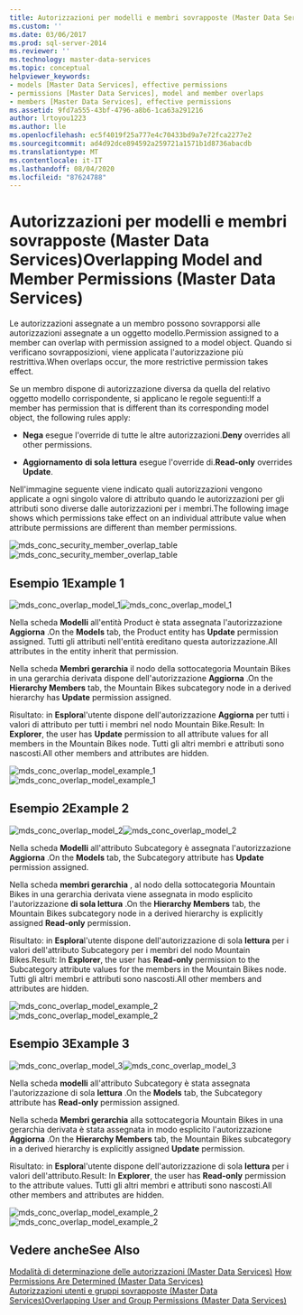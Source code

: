 ```yaml
---
title: Autorizzazioni per modelli e membri sovrapposte (Master Data Services) | Microsoft Docs
ms.custom: ''
ms.date: 03/06/2017
ms.prod: sql-server-2014
ms.reviewer: ''
ms.technology: master-data-services
ms.topic: conceptual
helpviewer_keywords:
- models [Master Data Services], effective permissions
- permissions [Master Data Services], model and member overlaps
- members [Master Data Services], effective permissions
ms.assetid: 9fd7a555-43bf-4796-a8b6-1ca63a291216
author: lrtoyou1223
ms.author: lle
ms.openlocfilehash: ec5f4019f25a777e4c70433bd9a7e72fca2277e2
ms.sourcegitcommit: ad4d92dce894592a259721a1571b1d8736abacdb
ms.translationtype: MT
ms.contentlocale: it-IT
ms.lasthandoff: 08/04/2020
ms.locfileid: "87624788"
---
```

# <a name="overlapping-model-and-member-permissions-master-data-services"></a><span data-ttu-id="5c163-102">Autorizzazioni per modelli e membri sovrapposte (Master Data Services)</span><span class="sxs-lookup"><span data-stu-id="5c163-102">Overlapping Model and Member Permissions (Master Data Services)</span></span>
  <span data-ttu-id="5c163-103">Le autorizzazioni assegnate a un membro possono sovrapporsi alle autorizzazioni assegnate a un oggetto modello.</span><span class="sxs-lookup"><span data-stu-id="5c163-103">Permission assigned to a member can overlap with permission assigned to a model object.</span></span> <span data-ttu-id="5c163-104">Quando si verificano sovrapposizioni, viene applicata l'autorizzazione più restrittiva.</span><span class="sxs-lookup"><span data-stu-id="5c163-104">When overlaps occur, the more restrictive permission takes effect.</span></span>  
  
 <span data-ttu-id="5c163-105">Se un membro dispone di autorizzazione diversa da quella del relativo oggetto modello corrispondente, si applicano le regole seguenti:</span><span class="sxs-lookup"><span data-stu-id="5c163-105">If a member has permission that is different than its corresponding model object, the following rules apply:</span></span>  
  
-   <span data-ttu-id="5c163-106">**Nega** esegue l'override di tutte le altre autorizzazioni.</span><span class="sxs-lookup"><span data-stu-id="5c163-106">**Deny** overrides all other permissions.</span></span>  
  
-   <span data-ttu-id="5c163-107">**Aggiornamento** **di sola lettura** esegue l'override di.</span><span class="sxs-lookup"><span data-stu-id="5c163-107">**Read-only** overrides **Update**.</span></span>  
  
 <span data-ttu-id="5c163-108">Nell'immagine seguente viene indicato quali autorizzazioni vengono applicate a ogni singolo valore di attributo quando le autorizzazioni per gli attributi sono diverse dalle autorizzazioni per i membri.</span><span class="sxs-lookup"><span data-stu-id="5c163-108">The following image shows which permissions take effect on an individual attribute value when attribute permissions are different than member permissions.</span></span>  
  
 <span data-ttu-id="5c163-109">![mds_conc_security_member_overlap_table](../../2014/master-data-services/media/mds-conc-security-member-overlap-table.gif "mds_conc_security_member_overlap_table")</span><span class="sxs-lookup"><span data-stu-id="5c163-109">![mds_conc_security_member_overlap_table](../../2014/master-data-services/media/mds-conc-security-member-overlap-table.gif "mds_conc_security_member_overlap_table")</span></span>  
  
## <a name="example-1"></a><span data-ttu-id="5c163-110">Esempio 1</span><span class="sxs-lookup"><span data-stu-id="5c163-110">Example 1</span></span>  
 <span data-ttu-id="5c163-111">![mds_conc_overlap_model_1](../../2014/master-data-services/media/mds-conc-overlap-model-1.gif "mds_conc_overlap_model_1")</span><span class="sxs-lookup"><span data-stu-id="5c163-111">![mds_conc_overlap_model_1](../../2014/master-data-services/media/mds-conc-overlap-model-1.gif "mds_conc_overlap_model_1")</span></span>  
  
 <span data-ttu-id="5c163-112">Nella scheda **Modelli** all'entità Product è stata assegnata l'autorizzazione **Aggiorna** .</span><span class="sxs-lookup"><span data-stu-id="5c163-112">On the **Models** tab, the Product entity has **Update** permission assigned.</span></span> <span data-ttu-id="5c163-113">Tutti gli attributi nell'entità ereditano questa autorizzazione.</span><span class="sxs-lookup"><span data-stu-id="5c163-113">All attributes in the entity inherit that permission.</span></span>  
  
 <span data-ttu-id="5c163-114">Nella scheda **Membri gerarchia** il nodo della sottocategoria Mountain Bikes in una gerarchia derivata dispone dell'autorizzazione **Aggiorna** .</span><span class="sxs-lookup"><span data-stu-id="5c163-114">On the **Hierarchy Members** tab, the Mountain Bikes subcategory node in a derived hierarchy has **Update** permission assigned.</span></span>  
  
 <span data-ttu-id="5c163-115">Risultato: in **Esplora**l'utente dispone dell'autorizzazione **Aggiorna** per tutti i valori di attributo per tutti i membri nel nodo Mountain Bike.</span><span class="sxs-lookup"><span data-stu-id="5c163-115">Result: In **Explorer**, the user has **Update** permission to all attribute values for all members in the Mountain Bikes node.</span></span> <span data-ttu-id="5c163-116">Tutti gli altri membri e attributi sono nascosti.</span><span class="sxs-lookup"><span data-stu-id="5c163-116">All other members and attributes are hidden.</span></span>  
  
 <span data-ttu-id="5c163-117">![mds_conc_overlap_model_example_1](../../2014/master-data-services/media/mds-conc-overlap-model-example-1.gif "mds_conc_overlap_model_example_1")</span><span class="sxs-lookup"><span data-stu-id="5c163-117">![mds_conc_overlap_model_example_1](../../2014/master-data-services/media/mds-conc-overlap-model-example-1.gif "mds_conc_overlap_model_example_1")</span></span>  
  
## <a name="example-2"></a><span data-ttu-id="5c163-118">Esempio 2</span><span class="sxs-lookup"><span data-stu-id="5c163-118">Example 2</span></span>  
 <span data-ttu-id="5c163-119">![mds_conc_overlap_model_2](../../2014/master-data-services/media/mds-conc-overlap-model-2.gif "mds_conc_overlap_model_2")</span><span class="sxs-lookup"><span data-stu-id="5c163-119">![mds_conc_overlap_model_2](../../2014/master-data-services/media/mds-conc-overlap-model-2.gif "mds_conc_overlap_model_2")</span></span>  
  
 <span data-ttu-id="5c163-120">Nella scheda **Modelli** all'attributo Subcategory è assegnata l'autorizzazione **Aggiorna** .</span><span class="sxs-lookup"><span data-stu-id="5c163-120">On the **Models** tab, the Subcategory attribute has **Update** permission assigned.</span></span>  
  
 <span data-ttu-id="5c163-121">Nella scheda **membri gerarchia** , al nodo della sottocategoria Mountain Bikes in una gerarchia derivata viene assegnata in modo esplicito l'autorizzazione **di sola lettura** .</span><span class="sxs-lookup"><span data-stu-id="5c163-121">On the **Hierarchy Members** tab, the Mountain Bikes subcategory node in a derived hierarchy is explicitly assigned **Read-only** permission.</span></span>  
  
 <span data-ttu-id="5c163-122">Risultato: in **Esplora**l'utente dispone dell'autorizzazione di sola **lettura** per i valori dell'attributo Subcategory per i membri del nodo Mountain Bikes.</span><span class="sxs-lookup"><span data-stu-id="5c163-122">Result: In **Explorer**, the user has **Read-only** permission to the Subcategory attribute values for the members in the Mountain Bikes node.</span></span> <span data-ttu-id="5c163-123">Tutti gli altri membri e attributi sono nascosti.</span><span class="sxs-lookup"><span data-stu-id="5c163-123">All other members and attributes are hidden.</span></span>  
  
 <span data-ttu-id="5c163-124">![mds_conc_overlap_model_example_2](../../2014/master-data-services/media/mds-conc-overlap-model-example-2.gif "mds_conc_overlap_model_example_2")</span><span class="sxs-lookup"><span data-stu-id="5c163-124">![mds_conc_overlap_model_example_2](../../2014/master-data-services/media/mds-conc-overlap-model-example-2.gif "mds_conc_overlap_model_example_2")</span></span>  
  
## <a name="example-3"></a><span data-ttu-id="5c163-125">Esempio 3</span><span class="sxs-lookup"><span data-stu-id="5c163-125">Example 3</span></span>  
 <span data-ttu-id="5c163-126">![mds_conc_overlap_model_3](../../2014/master-data-services/media/mds-conc-overlap-model-3.gif "mds_conc_overlap_model_3")</span><span class="sxs-lookup"><span data-stu-id="5c163-126">![mds_conc_overlap_model_3](../../2014/master-data-services/media/mds-conc-overlap-model-3.gif "mds_conc_overlap_model_3")</span></span>  
  
 <span data-ttu-id="5c163-127">Nella scheda **modelli** all'attributo Subcategory è stata assegnata l'autorizzazione di sola **lettura** .</span><span class="sxs-lookup"><span data-stu-id="5c163-127">On the **Models** tab, the Subcategory attribute has **Read-only** permission assigned.</span></span>  
  
 <span data-ttu-id="5c163-128">Nella scheda **Membri gerarchia** alla sottocategoria Mountain Bikes in una gerarchia derivata è stata assegnata in modo esplicito l'autorizzazione **Aggiorna** .</span><span class="sxs-lookup"><span data-stu-id="5c163-128">On the **Hierarchy Members** tab, the Mountain Bikes subcategory in a derived hierarchy is explicitly assigned **Update** permission.</span></span>  
  
 <span data-ttu-id="5c163-129">Risultato: in **Esplora**l'utente dispone dell'autorizzazione di sola **lettura** per i valori dell'attributo.</span><span class="sxs-lookup"><span data-stu-id="5c163-129">Result: In **Explorer**, the user has **Read-only** permission to the attribute values.</span></span> <span data-ttu-id="5c163-130">Tutti gli altri membri e attributi sono nascosti.</span><span class="sxs-lookup"><span data-stu-id="5c163-130">All other members and attributes are hidden.</span></span>  
  
 <span data-ttu-id="5c163-131">![mds_conc_overlap_model_example_2](../../2014/master-data-services/media/mds-conc-overlap-model-example-2.gif "mds_conc_overlap_model_example_2")</span><span class="sxs-lookup"><span data-stu-id="5c163-131">![mds_conc_overlap_model_example_2](../../2014/master-data-services/media/mds-conc-overlap-model-example-2.gif "mds_conc_overlap_model_example_2")</span></span>  
  
## <a name="see-also"></a><span data-ttu-id="5c163-132">Vedere anche</span><span class="sxs-lookup"><span data-stu-id="5c163-132">See Also</span></span>  
 <span data-ttu-id="5c163-133">[Modalità di determinazione delle autorizzazioni &#40;Master Data Services&#41;](how-permissions-are-determined-master-data-services.md) </span><span class="sxs-lookup"><span data-stu-id="5c163-133">[How Permissions Are Determined &#40;Master Data Services&#41;](how-permissions-are-determined-master-data-services.md) </span></span>  
 [<span data-ttu-id="5c163-134">Autorizzazioni utenti e gruppi sovrapposte &#40;Master Data Services&#41;</span><span class="sxs-lookup"><span data-stu-id="5c163-134">Overlapping User and Group Permissions &#40;Master Data Services&#41;</span></span>](../../2014/master-data-services/overlapping-user-and-group-permissions-master-data-services.md)  
  
  
